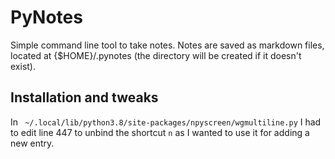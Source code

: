 # PyNotes

Simple command line tool to take notes. Notes are saved as markdown files, located at {$HOME}/.pynotes (the directory will be created if it doesn't exist).

## Installation and tweaks

In ` ~/.local/lib/python3.8/site-packages/npyscreen/wgmultiline.py` I had to edit line 447 to unbind the shortcut `n` as I wanted to use it for adding a new entry.
